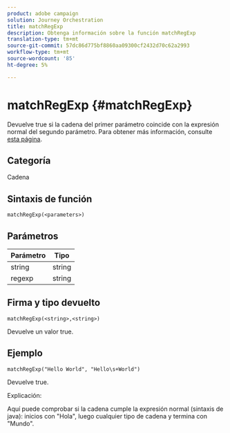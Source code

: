 ```yaml
---
product: adobe campaign
solution: Journey Orchestration
title: matchRegExp
description: Obtenga información sobre la función matchRegExp
translation-type: tm+mt
source-git-commit: 57dc86d775bf8860aa09300cf2432d70c62a2993
workflow-type: tm+mt
source-wordcount: '85'
ht-degree: 5%

---
```



# matchRegExp {#matchRegExp}

Devuelve true si la cadena del primer parámetro coincide con la expresión normal del segundo parámetro. Para obtener más información, consulte [esta página](https://docs.oracle.com/javase/7/docs/api/java/util/regex/Pattern.html).

## Categoría

Cadena

## Sintaxis de función

`matchRegExp(<parameters>)`

## Parámetros

| Parámetro | Tipo |
|--- |--- |
| string | string |
| regexp | string |

## Firma y tipo devuelto

`matchRegExp(<string>,<string>)`

Devuelve un valor true.

## Ejemplo

`matchRegExp("Hello World", "Hello\s+World")`

Devuelve true.

Explicación:

Aquí puede comprobar si la cadena cumple la expresión normal (sintaxis de java): inicios con &quot;Hola&quot;, luego cualquier tipo de cadena y termina con &quot;Mundo&quot;.
